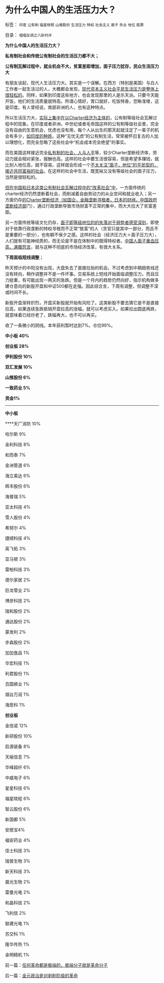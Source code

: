 # 为什么中国人的生活压力大？

标签： `印度` `公有制` `福星晓程` `山推股份` `生活压力` `特权` `社会主义` `面子` `失业` `地位` `股票` 

目录： `唱唱反调之八卦时评`

**为什么中国人的生活压力大？**

**私有制社会和传统公有制社会的生活压力都不大；**

**公有制瓦解过程中，就业机会不大，贫富差距增加，面子压力犹存，民众生活压力大**



有朋友谈起，现代人生活压力大。其实是一个误解。在西方（特别是美国）与白人工作者一起生活过的人，大概都会发现，[现代资本主义社会平民生活压力是整体上很轻松的](../../../2012/2/16/洋葱头革命分子和海外华人的买办.md)。同样，如果到印度这些地方，也会发现那里的人是乐天派。只要今天能开饭，他们的生活质量就特高。所谓心情好，胃口就好，吃饭特香，您瞅准喽，这是印度。有人曾经说，南部非洲的人，也有这种特点。

所以生活压力大，[实际上集中在以Charter经济为主体的](../../../2012/1/30/达沃斯论坛倒打一耙.md)，公有制等级社会瓦解过程中的现象。在印度或者非洲，中世纪或者毛帝国这样的公有制等级社会里，完全没有自由的生意机会，忧虑也没有用，每个人从出生的那天起就注定了一辈子的机会有多少，[如印度的种姓](../../../2012/1/19/印度种姓的“合理性”和“超前发展”的服务业.md)。这种“无忧无虑”的公有制生活，常常被怀旧复古的人加以理想化，而完全忽略了这些社会中“机会成本完全绝望”的事实。

而在美国这样接近完全[私有制的社会，人与人平](../../../2011/3/19/资产阶级就是自食其力的劳动者.md)等，较少Charter垄断经济体，劳动力就会相对紧张，报酬也高。这样的社会中要生活很容易，但是希望多赚钱，就比别人地位高，就不容易。这样就会形成一个[不太关注“面子，地位”的平民型的，接近共同富裕的社会](../../../2011/11/19/“人人平等”是私有制的专利.md)。在这样的社会中生活，既宽裕又没有等级社会的面子压力，当然是很轻松的。

[但在中国和日本这类公有制社会瓦解过程中的“改革社会”中](../../../2011/11/23/阶级斗争是公有制瓦解的社会表现.md)，一方面传统的charter经济仍然垄断着社会，而削减着自由劳动力的从业空间和就业收入；另一方面仍存[的Charter垄断经济（如国企，金融垄断寻租者，日本的财阀，中国政府垄断经济部](../../../2012/1/16/凯恩斯主义作用于Charter经济体的机理和滞胀的公式.md)门），通过行政垄断导致市场财富不正常的集中，而大大拉大了贫富差距。

另一方面传统等级文化仍存，[面子即等级地位的的失落对于弱势者感受深刻](../../../2011/12/29/股神的吹嘘和我们身边的幸福数字和贫富差距.md)，即使对于依靠行政垄断的特权寻租而不正常“致富”的人（贪官只是其中一部分，而且不是重要的一部分），也有朝不保夕之感。这样的社会（经济压力大＋面子压力大），人们就有可能神经质的，而无论是不是在体制中的既得特权者。[中国人面子重血压高，满腹怨言](../../../2011/6/27/传统中国人的高血压.md)，就与这种不彻底的市场经济改革，有很大关系。

**下周面临短线调整**；

昨天预计的中阳没有出现，大盘失去了直接拉抬的机会。不过考虑到中期趋势线还没有转向，稍作调整并不是一件坏事。交易系统上短线开始面临调整压力，而且压力挺重，有可能出现一两天的急跌。但是一个月内的趋势仍然向好，指示机构做多建仓意向的新股开盘和中证500都在走强。因此综合言，下周有调整，但调整不深或时间不长。

新股开盘渐转炽烈，开盘买新股就开始有风险了。这类新股不要去猜它是不是直接拉高，如果连续急跌抵销开盘拉高的涨幅，就可以考虑买入。如果拉出圆底再跌，就意味着已经炒老了，跌幅再大，也不可以再买。

收了一条微小的阴线。本年获利暂时达到7%。仓位99%。

**中小板 40%**

**创业板 28%**

**伊利股份 10%**

**双汇发展 10%**

**山推股份 6%**

**一致药业 5%**

**资金1%**

****

**中小板**

****天广消防 10%

哈尔斯 9%

金利科技 8%

和而泰 7%

金洲管道 6%

海立美达 6%

辉丰股份 6%

海普瑞 5%

亚太科技 4%

雪人股份 4%

希努尔 4%

捷顺科技 4%

英飞拓 3%

亚马顿 3%

雷柏科技 3%

德尔家居 2%

巨龙管业 2%

博彦科技 2%

瑞和股份 2%

通达股份 2%

蒙发利 2%

步森股份 2%

加加食品 1%

华宏科技 1%

利君股份 1%

百圆裤业 1%

烟台万润 1%

海思科 1%



**创业板**

金信诺 12%

新研股份 10%

启源装备 8%

天喻信息 7%

华峰超纤 6%

中威电子 6%

星星科技 6%

福星晓程 6%

智云股份 6%

新国都 5%

安居宝4%

福安药业 4%

佳士科技 3%

瑞普生物 3%

新天科技 3%

晨光生物 2%

雷曼光电 2%

和晶科技 2%

飞利信 2%

联建光电 1%

苏交科 1%

隆华传热 1%

金明精机 1%



前一篇：[任何革命都是极端的，极端分子就是革命分子](../../../2012/2/17/任何革命都是极端的，极端分子就是革命分子.md)

后一篇：[金元政治是对剥削阶级的革命](../../../2012/2/18/金元政治是对剥削阶级的革命.md)
